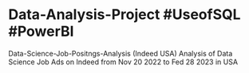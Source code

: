 # Data-Analysis-Project #UseofSQL #PowerBI
Data-Science-Job-Positngs-Analysis (Indeed USA)
Analysis of Data Science Job Ads on Indeed from Nov 20 2022 to Fed 28 2023 in USA
